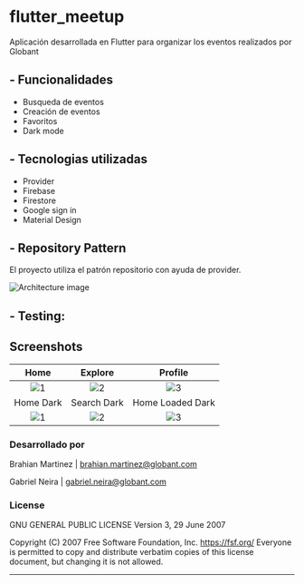 # flutter_meetup

Aplicación desarrollada en Flutter para organizar los eventos realizados por Globant

## - Funcionalidades
* Busqueda de eventos
* Creación de eventos
* Favoritos
* Dark mode

## - Tecnologias utilizadas
* Provider
* Firebase
* Firestore
* Google sign in
* Material Design

## - Repository Pattern

El proyecto utiliza el patrón repositorio con ayuda de provider.

 <img src="readme/architecture.png" alt="Architecture image"/>


## - Testing:


## Screenshots
| Home | Explore | Profile |
|:-:|:-:|:-:|
| ![1](readme/light_1.jpeg?raw=true) | ![2](readme/light_2.jpeg?raw=true) | ![3](readme/light_3.jpeg?raw=true) |
| Home Dark | Search Dark|  Home Loaded Dark | Details Dark |
| ![1](readme/night_1.jpeg?raw=true) | ![2](readme/night_2.jpeg?raw=true) | ![3](readme/night_3.jpeg?raw=true) |


### Desarrollado por

Brahian Martinez | brahian.martinez@globant.com

Gabriel Neira | gabriel.neira@globant.com

### License

GNU GENERAL PUBLIC LICENSE
Version 3, 29 June 2007

Copyright (C) 2007 Free Software Foundation, Inc. <https://fsf.org/>
Everyone is permitted to copy and distribute verbatim copies
of this license document, but changing it is not allowed.

-------
